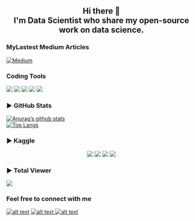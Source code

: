 <!-- title only -->
<h2 align="center">
Hi there 👋 <br> 
I'm Data Scientist who share my open-source work on data science.
</h2>

### MyLastest Medium Articles
[![Medium](https://github-readme-medium.vercel.app/?username=pierre.hanne&limit=5&bg=black&text=white)](https://medium.com/@pierre.hanne)

### Coding Tools
![](https://img.shields.io/badge/-VsCode-007ACC?logo=Visual-Studio-Code&logoColor=white&style=flate)
![](https://img.shields.io/badge/-PyCharm-000000?logo=PyCharm&logoColor=white&style=flate)
![](https://img.shields.io/badge/-Colab-F9AB00?logo=Google%20Colab&logoColor=white&style=flate)
![](https://img.shields.io/badge/-Jupyter-F37626?logo=Jupyter&logoColor=white&style=flate)
![](https://img.shields.io/badge/-RStudio-75AADB?logo=RStudio&logoColor=white&style=flate)

### ▶ GitHub Stats
[![Anurag’s github stats](https://github-readme-stats.vercel.app/api?username=phanne&theme=github_dark&show_icon=True)](https://github.com/pierrehanne)<br>
[![Top Langs](https://github-readme-stats.vercel.app/api/top-langs/?username=phanne&theme=github_dark&show_icon=True)](https://github.com/pierrehanne)<br>

### ▶ Kaggle
<p align="center">
  <img src="https://road-to-kaggle-grandmaster.vercel.app/api/badges/pierrehanne/competition/"/>
  <img src="https://road-to-kaggle-grandmaster.vercel.app/api/badges/pierrehanne/dataset/"/>
  <img src="https://road-to-kaggle-grandmaster.vercel.app/api/badges/pierrehanne/notebook/"/>
  <img src="https://road-to-kaggle-grandmaster.vercel.app/api/badges/pierrehanne/discussion/"/>
</p>

### ▶ Total Viewer
![](https://komarev.com/ghpvc/?username=phanne&style=flat-square)

### Feel free to connect with me
<a href="https://www.linkedin.com/in/pierre-hanne-a590b5132/"> ![alt text](https://img.shields.io/badge/-LinkedIn-0e76a8?style=plastic&logo=linkedIn)</a>
<a href="https://medium.com/">![alt text](https://img.shields.io/badge/-Medium-000000?style=plastic&logo=Medium) </a>
<a href="https://www.kaggle.com/pierrehanne">![alt text](https://img.shields.io/badge/-Kaggle-20BEFF?style=plastic&logo=Kaggle) </a>
